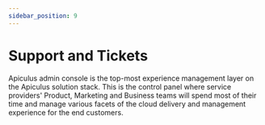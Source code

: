 ```yaml
---
sidebar_position: 9
---
```

# Support and Tickets
Apiculus admin console is the top-most experience management layer on the Apiculus solution stack. This is the control panel where service providers' Product, Marketing and Business teams will spend most of their time and manage various facets of the cloud delivery and management experience for the end customers.